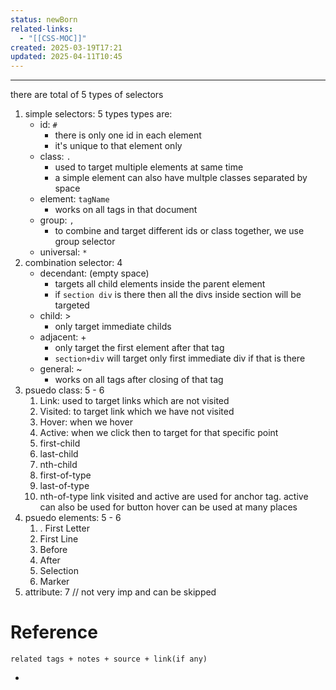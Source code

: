 ```yaml
---
status: newBorn
related-links:
  - "[[CSS-MOC]]"
created: 2025-03-19T17:21
updated: 2025-04-11T10:45
---
```

---

there are total of 5 types of selectors

1. simple selectors: 5 types
	types are:
	- id: `#`
		- there is only one id in each element
		- it's unique to that element only
	- class: `.`
		- used to target multiple elements at same time
		- a simple element can also have multple classes separated by space
	- element: `tagName`
		- works on all tags in that document
	- group: `,`
		- to combine and target different ids or class together, we use group selector
	- universal: `*`
2. combination selector: 4
	- decendant: (empty space)
		- targets all child elements inside the parent element
		- if `section div` is there then all the divs inside section will be targeted
	- child: >
		- only target immediate childs
	- adjacent: + 
		- only target the first element after that tag
		- `section+div` will target only first immediate div if that is there
	- general: ~
		- works on all tags after closing of that tag
3. psuedo class: 5 - 6 
	1. Link: used to target links which are not visited
	2. Visited: to target link which we have not visited
	3. Hover: when we hover
	4. Active: when we click then to target for that specific point
	5. first-child
	6. last-child
	7. nth-child
	8. first-of-type
	9. last-of-type
	10. nth-of-type
	link visited and active are used for anchor tag. active can also be used for button
	hover can be used at many places
4. psuedo elements: 5 - 6
	1. . First Letter
	2. First Line
	3. Before
	4. After
	5. Selection
	6. Marker
5. attribute: 7 // not very imp and can be skipped


# Reference
`related tags + notes + source + link(if any)`
 

- 